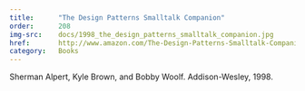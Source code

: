 ```yaml
---
title:      "The Design Patterns Smalltalk Companion"
order:      208
img-src:    docs/1998_the_design_patterns_smalltalk_companion.jpg
href:       http://www.amazon.com/The-Design-Patterns-Smalltalk-Companion/dp/0201184621
category:   Books
---
```

Sherman Alpert, Kyle Brown, and Bobby Woolf. Addison-Wesley, 1998.
